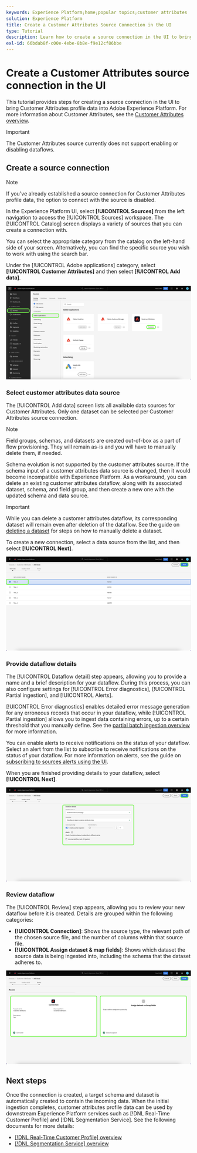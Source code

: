 ```yaml
---
keywords: Experience Platform;home;popular topics;customer attributes
solution: Experience Platform
title: Create a Customer Attributes Source Connection in the UI
type: Tutorial
description: Learn how to create a source connection in the UI to bring customer attributes profile data into Adobe Experience Platform.
exl-id: 66bdab8f-c00e-4ebe-8b8e-f9e12cf86bbe
---
```

# Create a Customer Attributes source connection in the UI

This tutorial provides steps for creating a source connection in the UI to bring Customer Attributes profile data into Adobe Experience Platform. For more information about Customer Attributes, see the [Customer Attributes overview](https://experienceleague.adobe.com/docs/core-services/interface/customer-attributes/attributes.html).

>[!IMPORTANT]
>
>The Customer Attributes source currently does not support enabling or disabling dataflows.

## Create a source connection

>[!NOTE]
>
>If you've already established a source connection for Customer Attributes profile data, the option to connect with the source is disabled.

In the Experience Platform UI, select **[!UICONTROL Sources]** from the left navigation to access the [!UICONTROL Sources] workspace. The [!UICONTROL Catalog] screen displays a variety of sources that you can create a connection with.

You can select the appropriate category from the catalog on the left-hand side of your screen. Alternatively, you can find the specific source you wish to work with using the search bar.

Under the [!UICONTROL Adobe applications] category, select **[!UICONTROL Customer Attributes]** and then select **[!UICONTROL Add data]**.

![catalog](../../../../images/tutorials/create/customer-attributes/catalog.png)

### Select customer attributes data source

The [!UICONTROL Add data] screen lists all available data sources for Customer Attributes. Only one dataset can be selected per Customer Attributes source connection. 

>[!NOTE]
>
>Field groups, schemas, and datasets are created out-of-box as a part of flow provisioning. They will remain as-is and you will have to manually delete them, if needed.

Schema evolution is not supported by the customer attributes source. If the schema input of a customer attributes data source is changed, then it would become incompatible with Experience Platform. As a workaround, you can delete an existing customer attributes dataflow, along with its associated dataset, schema, and field group, and then create a new one with the updated schema and data source.

>[!IMPORTANT]
>
>While you can delete a customer attributes dataflow, its corresponding dataset will remain even after deletion of the dataflow. See the guide on [deleting a dataset](../../../../../catalog/datasets/user-guide.md) for steps on how to manually delete a dataset.

To create a new connection, select a data source from the list, and then select **[!UICONTROL Next]**.

![add-data](../../../../images/tutorials/create/customer-attributes/add-data.png)

### Provide dataflow details

The [!UICONTROL Dataflow detail] step appears, allowing you to provide a name and a brief description for your dataflow. During this process, you can also configure settings for [!UICONTROL Error diagnostics], [!UICONTROL Partial ingestion], and [!UICONTROL Alerts].

[!UICONTROL Error diagnostics] enables detailed error message generation for any erroneous records that occur in your dataflow, while [!UICONTROL Partial ingestion] allows you to ingest data containing errors, up to a certain threshold that you manually define. See the [partial batch ingestion overview](../../../../../ingestion/batch-ingestion/partial.md) for more information.

You can enable alerts to receive notifications on the status of your dataflow. Select an alert from the list to subscribe to receive notifications on the status of your dataflow. For more information on alerts, see the guide on [subscribing to sources alerts using the UI](../../alerts.md).

When you are finished providing details to your dataflow, select **[!UICONTROL Next]**.

![dataflow-detail](../../../../images/tutorials/create/customer-attributes/dataflow-detail.png)

### Review dataflow

The [!UICONTROL Review] step appears, allowing you to review your new dataflow before it is created. Details are grouped within the following categories:

* **[!UICONTROL Connection]**: Shows the source type, the relevant path of the chosen source file, and the number of columns within that source file.
* **[!UICONTROL Assign dataset & map fields]**: Shows which dataset the source data is being ingested into, including the schema that the dataset adheres to.

![review](../../../../images/tutorials/create/customer-attributes/review.png)

## Next steps

Once the connection is created, a target schema and dataset is automatically created to contain the incoming data. When the initial ingestion completes, customer attributes profile data can be used by downstream Experience Platform services such as [!DNL Real-Time Customer Profile] and [!DNL Segmentation Service]. See the following documents for more details:

* [[!DNL Real-Time Customer Profile] overview](../../../../../profile/home.md)
* [[!DNL Segmentation Service] overview](../../../../../segmentation/home.md)
